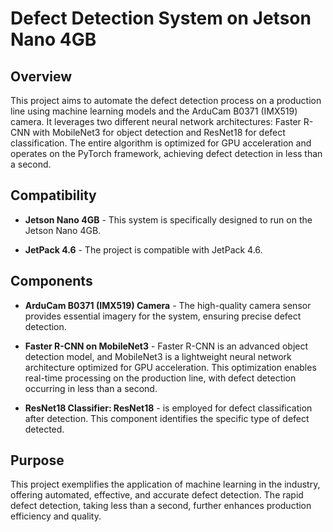 # Defect Detection System on Jetson Nano 4GB
## Overview
This project aims to automate the defect detection process on a production line using machine learning models and the ArduCam B0371 (IMX519) camera. It leverages two different neural network architectures: Faster R-CNN with MobileNet3 for object detection and ResNet18 for defect classification. The entire algorithm is optimized for GPU acceleration and operates on the PyTorch framework, achieving defect detection in less than a second.

## Compatibility
* **Jetson Nano 4GB** - This system is specifically designed to run on the Jetson Nano 4GB.

* **JetPack 4.6** - The project is compatible with JetPack 4.6.

## Components
* **ArduCam B0371 (IMX519) Camera** - The high-quality camera sensor provides essential imagery for the system, ensuring precise defect detection.

* **Faster R-CNN on MobileNet3** - Faster R-CNN is an advanced object detection model, and MobileNet3 is a lightweight neural network architecture optimized for GPU acceleration. This optimization enables real-time processing on the production line, with defect detection occurring in less than a second.

* **ResNet18 Classifier: ResNet18** - is employed for defect classification after detection. This component identifies the specific type of defect detected.

## Purpose
This project exemplifies the application of machine learning in the industry, offering automated, effective, and accurate defect detection. The rapid defect detection, taking less than a second, further enhances production efficiency and quality.
